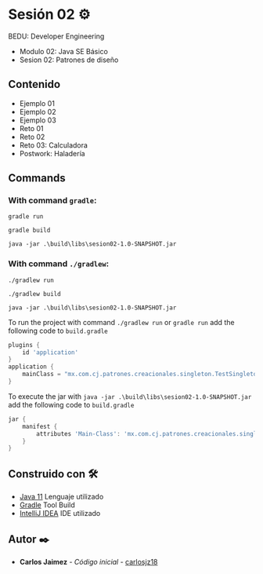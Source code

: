 # Sesión 02 ⚙️

BEDU: Developer Engineering
- Modulo 02: Java SE Básico
- Sesion 02: Patrones de diseño

## Contenido

- Ejemplo 01
- Ejemplo 02
- Ejemplo 03
- Reto 01
- Reto 02
- Reto 03: Calculadora
- Postwork: Haladería

## Commands

### With command `gradle`:

`gradle run`

`gradle build`

`java -jar .\build\libs\sesion02-1.0-SNAPSHOT.jar`

### With command `./gradlew`:

`./gradlew run`

`./gradlew build`

`java -jar .\build\libs\sesion02-1.0-SNAPSHOT.jar`

To run the project with command `./gradlew run` or `gradle run` add the following code to `build.gradle`

```groovy
plugins {
    id 'application'
}
application {
    mainClass = "mx.com.cj.patrones.creacionales.singleton.TestSingleton"
}
```

To execute the jar with `java -jar .\build\libs\sesion02-1.0-SNAPSHOT.jar` add the following code to `build.gradle`

```groovy
jar {
    manifest {
        attributes 'Main-Class': 'mx.com.cj.patrones.creacionales.singleton.TestSingleton'
    }
}
```

## Construido con 🛠️

* [Java 11]() Lenguaje utilizado
* [Gradle]() Tool Build
* [IntelliJ IDEA]() IDE utilizado

## Autor ✒️

* **Carlos Jaimez** - *Código inicial* - [carlosjz18](https://github.com/carlosjz18)